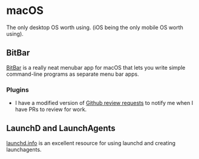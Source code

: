 # macOS

The only desktop OS worth using. (iOS being the only mobile OS worth using).

## BitBar

[BitBar](https://getbitbar.com) is a really neat menubar app for macOS that lets you write simple command-line programs as separate menu bar apps.

### Plugins

- I have a modified version of [Github review requests](https://getbitbar.com/plugins/Dev/GitHub/github-review-requests.5m.py) to notify me when I have PRs to review for work.

## LaunchD and LaunchAgents

[launchd.info](https://www.launchd.info) is an excellent resource for using launchd and creating launchagents.
